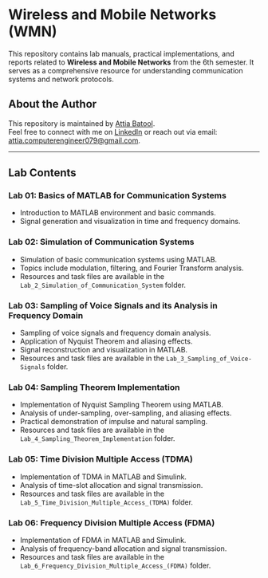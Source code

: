 # Wireless and Mobile Networks (WMN)
This repository contains lab manuals, practical implementations, and reports related to **Wireless and Mobile Networks** from the 6th semester. It serves as a comprehensive resource for understanding communication systems and network protocols.

## About the Author
This repository is maintained by [Attia Batool](#).  
Feel free to connect with me on [LinkedIn](https://www.linkedin.com/in/attia-batool-079-engineer) or reach out via email: attia.computerengineer079@gmail.com.

---
## **Lab Contents**
### **Lab 01: Basics of MATLAB for Communication Systems**
- Introduction to MATLAB environment and basic commands.
- Signal generation and visualization in time and frequency domains.

### **Lab 02: Simulation of Communication Systems**
- Simulation of basic communication systems using MATLAB.
- Topics include modulation, filtering, and Fourier Transform analysis.
- Resources and task files are available in the `Lab_2_Simulation_of_Communication_System` folder.

### **Lab 03: Sampling of Voice Signals and its Analysis in Frequency Domain**
- Sampling of voice signals and frequency domain analysis.
- Application of Nyquist Theorem and aliasing effects.
- Signal reconstruction and visualization in MATLAB.
- Resources and task files are available in the `Lab_3_Sampling_of_Voice-Signals` folder.

### **Lab 04: Sampling Theorem Implementation**
- Implementation of Nyquist Sampling Theorem using MATLAB.
- Analysis of under-sampling, over-sampling, and aliasing effects.
- Practical demonstration of impulse and natural sampling.
- Resources and task files are available in the `Lab_4_Sampling_Theorem_Implementation` folder.

### **Lab 05: Time Division Multiple Access (TDMA)**
- Implementation of TDMA in MATLAB and Simulink.  
- Analysis of time-slot allocation and signal transmission.  
- Resources and task files are available in the `Lab_5_Time_Division_Multiple_Access_(TDMA)` folder.

### **Lab 06: Frequency Division Multiple Access (FDMA)**
- Implementation of FDMA in MATLAB and Simulink.  
- Analysis of frequency-band allocation and signal transmission.  
- Resources and task files are available in the `Lab_6_Frequency_Division_Multiple_Access_(FDMA)` folder.  


